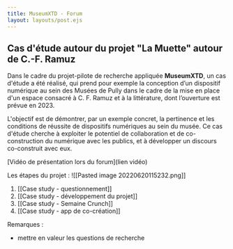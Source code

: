```yaml
---
title: MuseumXTD - Forum
layout: layouts/post.ejs
---
```



## Cas d'étude  autour du projet "La Muette" autour de C.-F. Ramuz
Dans le cadre du projet-pilote de recherche appliquée **MuseumXTD**, un cas d'étude a été réalisé, qui prend pour exemple la conception d’un dispositif numérique au sein des Musées de Pully dans le cadre de la mise en place d'un espace consacré à C. F. Ramuz et à la littérature, dont l’ouverture est prévue en 2023.

L'objectif est de démontrer, par un exemple concret, la pertinence et les conditions de réussite de dispositifs numériques au sein du musée. Ce cas d'étude cherche à exploiter le potentiel de collaboration et de co-construction du numérique avec les publics, et à développer un discours co-construit avec eux.

[Vidéo de présentation lors du forum](lien vidéo)

Les étapes du projet : 
![[Pasted image 20220620115232.png]]

1. [[Case study - questionnement]]
2. [[Case study - développement du projet]]
3. [[Case study - Semaine Crunch]]
4. [[Case study - app de co-création]]

Remarques : 
- mettre en valeur les questions de recherche 
